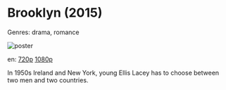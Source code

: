 # Brooklyn (2015)

Genres: drama, romance

![poster](http://image.tmdb.org/t/p/w500/5R4sbomuxa8wlH1T3WeSUTRZo4z.jpg)

en:
  [720p](magnet:?xt=urn:btih:F5A882C8FD6C3F69F81FE1AA1E121FE57AD30F4D&tr=udp://glotorrents.pw:6969/announce&tr=udp://tracker.opentrackr.org:1337/announce&tr=udp://torrent.gresille.org:80/announce&tr=udp://tracker.openbittorrent.com:80&tr=udp://tracker.coppersurfer.tk:6969&tr=udp://tracker.leechers-paradise.org:6969&tr=udp://p4p.arenabg.ch:1337&tr=udp://tracker.internetwarriors.net:1337)
  [1080p](magnet:?xt=urn:btih:DF8CA0735EE17C073B05BFA551AF9451481414E0&tr=udp://glotorrents.pw:6969/announce&tr=udp://tracker.opentrackr.org:1337/announce&tr=udp://torrent.gresille.org:80/announce&tr=udp://tracker.openbittorrent.com:80&tr=udp://tracker.coppersurfer.tk:6969&tr=udp://tracker.leechers-paradise.org:6969&tr=udp://p4p.arenabg.ch:1337&tr=udp://tracker.internetwarriors.net:1337)
  


In 1950s Ireland and New York, young Ellis Lacey has to choose between two men and two countries.